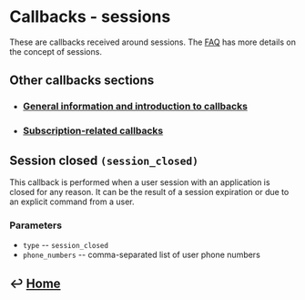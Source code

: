 Callbacks - sessions
====================

These are callbacks received around sessions.
The [FAQ](https://github.com/RecessMobile/API/tree/master/FAQ.md) has more details on the concept of sessions.

Other callbacks sections
------------------------

- ### [General information and introduction to callbacks](https://github.com/RecessMobile/API/tree/master/sections/api/callbacks-general.md)

- ### [Subscription-related callbacks](https://github.com/RecessMobile/API/tree/master/sections/api/callbacks-subscriptions.md)

Session closed `(session_closed)`
---------------------------------

This callback is performed when a user session with an application is closed for any reason. It can be the result of a session expiration or due to an explicit command from a user.

### Parameters

-   `type` -- `session_closed`
-   `phone_numbers` -- comma-separated list of user phone numbers


&#8617; [Home](https://github.com/RecessMobile/API)
--------------